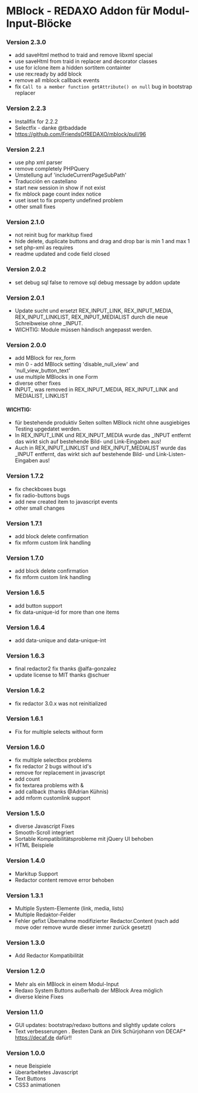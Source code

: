# MBlock - REDAXO Addon für Modul-Input-Blöcke

### Version 2.3.0

* add saveHtml method to traid and remove libxml special
* use saveHtml from traid in replacer and decorator classes
* use for iclone item a hidden sortitem containter
* use rex:ready by add block
* remove all mblock callback events
* fix `Call to a member function getAttribute() on null` bug in bootstrap replacer

### Version 2.2.3

* Installfix for 2.2.2
* Selectfix  - danke @tbaddade 
* https://github.com/FriendsOfREDAXO/mblock/pull/96

### Version 2.2.1

* use php xml parser
* remove completely PHPQuery
* Umstellung auf 'includeCurrentPageSubPath'
* Traducción en castellano
* start new session in show if not exist
* fix mblock page count index notice
* uset isset to fix property undefined problem
* other small fixes

### Version 2.1.0

* not reinit bug for markitup fixed
* hide delete, duplicate buttons and drag and drop bar is min 1 and max 1
* set php-xml as requires
* readme updated and code field closed

### Version 2.0.2

* set debug sql false to remove sql debug message by addon update

### Version 2.0.1

* Update sucht und ersetzt REX_INPUT_LINK, REX_INPUT_MEDIA, REX_INPUT_LINKLIST, REX_INPUT_MEDIALIST durch die neue Schreibweise ohne _INPUT.
* WICHTIG: Module müssen händisch angepasst werden.

### Version 2.0.0

* add MBlock for rex_form
* min 0 - add MBlock setting 'disable_null_view' and 'null_view_button_text'
* use multiple MBlocks in one Form
* diverse other fixes
* INPUT_ was removed in REX_INPUT_MEDIA, REX_INPUT_LINK and MEDIALIST, LINKLIST	

#### WICHTIG:
 
* für bestehende produktiv Seiten sollten MBlock nicht ohne ausgiebiges Testing upgedatet werden.
* In REX_INPUT_LINK und REX_INPUT_MEDIA wurde das _INPUT entfernt das wirkt sich auf bestehende Bild- und Link-Eingaben aus!
* Auch in REX_INPUT_LINKLIST und REX_INPUT_MEDIALIST wurde das _INPUT entfernt, das wirkt sich auf bestehende Bild- und Link-Listen-Eingaben aus!

### Version 1.7.2 

* fix checkboxes bugs
* fix radio-buttons bugs
* add new created item to javascript events
* other small changes

### Version 1.7.1

* add block delete confirmation
* fix mform custom link handling

### Version 1.7.0

* add block delete confirmation
* fix mform custom link handling

### Version 1.6.5

* add button support
* fix data-unique-id for more than one items

### Version 1.6.4

* add data-unique and data-unique-int

### Version 1.6.3

* final redactor2 fix thanks @alfa-gonzalez
* update license to MIT thanks @schuer

### Version 1.6.2

* fix redactor 3.0.x was not reinitialized	

### Version 1.6.1

* Fix for multiple selects without form	

### Version 1.6.0

* fix multiple selectbox problems
* fix redactor 2 bugs without id's
* remove for replacement in javascript
* add count
* fix textarea problems with &
* add callback (thanks @Adrian Kühnis)
* add mform customlink support

### Version 1.5.0

* diverse Javascript Fixes
* Smooth-Scroll integriert
* Sortable Kompatibilitätsprobleme mit jQuery UI behoben
* HTML Beispiele

### Version 1.4.0

* Markitup Support
* Redactor content remove error behoben

### Version 1.3.1

* Multiple System-Elemente (link, media, lists)
* Multiple Redaktor-Felder
* Fehler gefixt Übernahme modifizierter Redactor.Content (nach add move oder remove wurde dieser immer zurück gesetzt)

### Version 1.3.0

* Add Redactor Kompatibilität

### Version 1.2.0

* Mehr als ein MBlock in einem Modul-Input
* Redaxo System Buttons außerhalb der MBlock Area möglich
* diverse kleine Fixes

### Version 1.1.0

* GUI updates: bootstrap/redaxo buttons and slightly update colors
* Text verbesserungen . Besten Dank an Dirk Schürjohann von DECAF* https://decaf.de dafür!!	

### Version 1.0.0

* neue Beispiele
* überarbeitetes Javascript
* Text Buttons 
* CSS3 animationen
